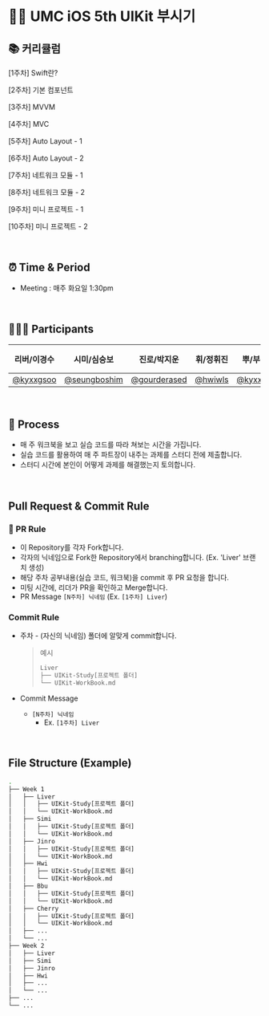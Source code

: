 # 👊🏻 UMC iOS 5th UIKit 부시기

## 📚 커리큘럼

[1주차] Swift란?

[2주차] 기본 컴포넌트

[3주차] MVVM

[4주차] MVC

[5주차] Auto Layout - 1

[6주차] Auto Layout - 2

[7주차] 네트워크 모듈 - 1

[8주차] 네트워크 모듈 - 2

[9주차] 미니 프로젝트 - 1

[10주차] 미니 프로젝트 - 2

<br/>

## ⏰ Time & Period

- Meeting : 매주 화요일 1:30pm

<br/>

## 🧑🏻‍💻 Participants

|리버/이경수|시미/심승보|진로/박지운|휘/정휘진|뿌/부준혁|체리/이희주|
|:----:|:----:|:----:|:----:|:----:|:----:|
|<a href="https://github.com/kyxxgsoo">@kyxxgsoo</a>|<a href="https://github.com/seungboshim">@seungboshim</a>|<a href="https://github.com/gourderased">@gourderased</a>|<a href="https://github.com/hwiwls">@hwiwls</a>|<a href="https://github.com/kyxxgsoo">@kyxxgsoo</a>|<a href="https://github.com/hj1487">@hj1487</a>|

<br/>

## 📖 Process
- 매 주 워크북을 보고 실습 코드를 따라 쳐보는 시간을 가집니다.
- 실습 코드를 활용하여 매 주 파트장이 내주는 과제를 스터디 전에 제출합니다.
- 스터디 시간에 본인이 어떻게 과제를 해결했는지 토의합니다.


<br/>

## Pull Request & Commit Rule


### 📌 PR Rule

- 이 Repository를 각자 Fork합니다.
- 각자의 닉네임으로 Fork한 Repository에서 branching합니다. (Ex. 'Liver' 브랜치 생성)
- 해당 주차 공부내용(실습 코드, 워크북)을 commit 후 PR 요청을 합니다.
- 미팅 시간에, 리더가 PR을 확인하고 Merge합니다.
- PR Message
  `[N주차] 닉네임` (Ex. `[1주차] Liver`)

### Commit Rule

- 주차 - (자신의 닉네임) 폴더에 알맞게 commit합니다.

  > 예시
  >
  > ```bash
  > Liver
  > ├── UIKit-Study[프로젝트 폴더]
  > └── UIKit-WorkBook.md   
  > ```

- Commit Message
  - `[N주차] 닉네임`
     - Ex. `[1주차] Liver`

<br />

## File Structure (Example)

```bash
.
├── Week 1
│   ├── Liver
│   │   ├── UIKit-Study[프로젝트 폴더]
│   │   └── UIKit-WorkBook.md
│   ├── Simi
│   │   ├── UIKit-Study[프로젝트 폴더]
│   │   └── UIKit-WorkBook.md
│   ├── Jinro
│   │   ├── UIKit-Study[프로젝트 폴더]
│   │   └── UIKit-WorkBook.md
│   ├── Hwi
│   │   ├── UIKit-Study[프로젝트 폴더]
│   │   └── UIKit-WorkBook.md
│   ├── Bbu
│   │   ├── UIKit-Study[프로젝트 폴더]
│   │   └── UIKit-WorkBook.md
│   ├── Cherry
│   │   ├── UIKit-Study[프로젝트 폴더]
│   │   └── UIKit-WorkBook.md
│   ├── ...
│   └── ...
├── Week 2
│   ├── Liver
│   ├── Simi
│   ├── Jinro
│   ├── Hwi
│   ├── ...
│   └── ...
├── ...
└── ...

```

<br/>
